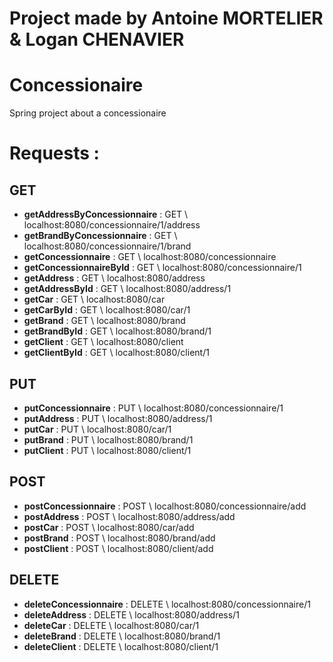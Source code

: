 # Project made by Antoine MORTELIER & Logan CHENAVIER

# Concessionaire
Spring project about a concessionaire

# Requests :

## GET

- **getAddressByConcessionnaire** : GET \ localhost:8080/concessionnaire/1/address
- **getBrandByConcessionnaire** : GET \ localhost:8080/concessionnaire/1/brand
- **getConcessionnaire** : GET \ localhost:8080/concessionnaire
- **getConcessionnaireById** : GET \ localhost:8080/concessionnaire/1
- **getAddress** : GET \ localhost:8080/address
- **getAddressById** : GET \ localhost:8080/address/1
- **getCar** : GET \ localhost:8080/car
- **getCarById** : GET \ localhost:8080/car/1
- **getBrand** : GET \ localhost:8080/brand
- **getBrandById** : GET \ localhost:8080/brand/1
- **getClient** : GET \ localhost:8080/client
- **getClientById** : GET \ localhost:8080/client/1

## PUT

- **putConcessionnaire** : PUT \ localhost:8080/concessionnaire/1
- **putAddress** : PUT \ localhost:8080/address/1
- **putCar** : PUT \ localhost:8080/car/1
- **putBrand** : PUT \ localhost:8080/brand/1
- **putClient** : PUT \ localhost:8080/client/1

## POST

- **postConcessionnaire** : POST \ localhost:8080/concessionnaire/add
- **postAddress** : POST \ localhost:8080/address/add
- **postCar** : POST \ localhost:8080/car/add
- **postBrand** : POST \ localhost:8080/brand/add
- **postClient** : POST \ localhost:8080/client/add

## DELETE

- **deleteConcessionnaire** : DELETE \ localhost:8080/concessionnaire/1
- **deleteAddress** : DELETE \ localhost:8080/address/1
- **deleteCar** : DELETE \ localhost:8080/car/1
- **deleteBrand** : DELETE \ localhost:8080/brand/1
- **deleteClient** : DELETE \ localhost:8080/client/1